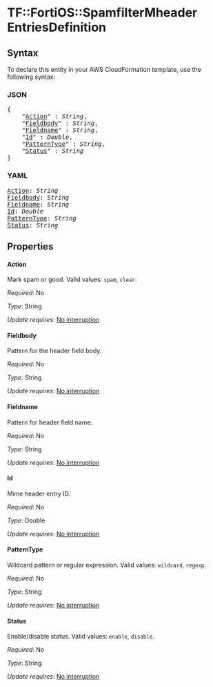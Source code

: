 # TF::FortiOS::SpamfilterMheader EntriesDefinition

## Syntax

To declare this entity in your AWS CloudFormation template, use the following syntax:

### JSON

<pre>
{
    "<a href="#action" title="Action">Action</a>" : <i>String</i>,
    "<a href="#fieldbody" title="Fieldbody">Fieldbody</a>" : <i>String</i>,
    "<a href="#fieldname" title="Fieldname">Fieldname</a>" : <i>String</i>,
    "<a href="#id" title="Id">Id</a>" : <i>Double</i>,
    "<a href="#patterntype" title="PatternType">PatternType</a>" : <i>String</i>,
    "<a href="#status" title="Status">Status</a>" : <i>String</i>
}
</pre>

### YAML

<pre>
<a href="#action" title="Action">Action</a>: <i>String</i>
<a href="#fieldbody" title="Fieldbody">Fieldbody</a>: <i>String</i>
<a href="#fieldname" title="Fieldname">Fieldname</a>: <i>String</i>
<a href="#id" title="Id">Id</a>: <i>Double</i>
<a href="#patterntype" title="PatternType">PatternType</a>: <i>String</i>
<a href="#status" title="Status">Status</a>: <i>String</i>
</pre>

## Properties

#### Action

Mark spam or good. Valid values: `spam`, `clear`.

_Required_: No

_Type_: String

_Update requires_: [No interruption](https://docs.aws.amazon.com/AWSCloudFormation/latest/UserGuide/using-cfn-updating-stacks-update-behaviors.html#update-no-interrupt)

#### Fieldbody

Pattern for the header field body.

_Required_: No

_Type_: String

_Update requires_: [No interruption](https://docs.aws.amazon.com/AWSCloudFormation/latest/UserGuide/using-cfn-updating-stacks-update-behaviors.html#update-no-interrupt)

#### Fieldname

Pattern for header field name.

_Required_: No

_Type_: String

_Update requires_: [No interruption](https://docs.aws.amazon.com/AWSCloudFormation/latest/UserGuide/using-cfn-updating-stacks-update-behaviors.html#update-no-interrupt)

#### Id

Mime header entry ID.

_Required_: No

_Type_: Double

_Update requires_: [No interruption](https://docs.aws.amazon.com/AWSCloudFormation/latest/UserGuide/using-cfn-updating-stacks-update-behaviors.html#update-no-interrupt)

#### PatternType

Wildcard pattern or regular expression. Valid values: `wildcard`, `regexp`.

_Required_: No

_Type_: String

_Update requires_: [No interruption](https://docs.aws.amazon.com/AWSCloudFormation/latest/UserGuide/using-cfn-updating-stacks-update-behaviors.html#update-no-interrupt)

#### Status

Enable/disable status. Valid values: `enable`, `disable`.

_Required_: No

_Type_: String

_Update requires_: [No interruption](https://docs.aws.amazon.com/AWSCloudFormation/latest/UserGuide/using-cfn-updating-stacks-update-behaviors.html#update-no-interrupt)

